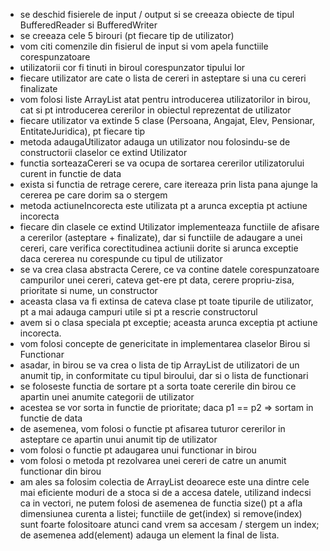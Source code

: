 - se deschid fisierele de input / output si se creeaza obiecte de tipul BufferedReader si BufferedWriter
- se creeaza cele 5 birouri (pt fiecare tip de utilizator)
- vom citi comenzile din fisierul de input si vom apela functiile corespunzatoare
- utilizatorii cor fi tinuti in biroul corespunzator tipului lor
- fiecare utilizator are cate o lista de cereri in asteptare si una cu cereri finalizate
- vom folosi liste ArrayList atat pentru introducerea utilizatorilor in birou,
cat si pt introducerea cererilor in obiectul reprezentat de utilizator
- fiecare utilizator va extinde 5 clase (Persoana, Angajat, Elev, Pensionar, EntitateJuridica), pt fiecare tip
- metoda adaugaUtilizator adauga un utilizator nou folosindu-se de constructorii claselor ce extind Utilizator
- functia sorteazaCereri se va ocupa de sortarea cererilor utilizatorului curent in functie de data
- exista si functia de retrage cerere, care itereaza prin lista pana ajunge la cererea pe care dorim sa o stergem
- metoda actiuneIncorecta este utilizata pt a arunca exceptia pt actiune incorecta
- fiecare din clasele ce extind Utilizator implementeaza functiile de afisare a cererilor (asteptare + finalizate),
dar si functiile de adaugare a unei cereri, care verifica corectitudinea actiunii dorite
si arunca exceptie daca cererea nu corespunde cu tipul de utilizator
- se va crea clasa abstracta Cerere, ce va contine datele corespunzatoare campurilor unei cereri,
cateva get-ere pt data, cerere propriu-zisa, prioritate si nume, un constructor
- aceasta clasa va fi extinsa de cateva clase pt toate tipurile de utilizator, pt a mai adauga campuri utile
si pt a rescrie constructorul
- avem si o clasa speciala pt exceptie; aceasta arunca exceptia pt actiune incorecta.
- vom folosi concepte de genericitate in implementarea claselor Birou si Functionar
- asadar, in birou se va crea o lista de tip ArrayList de utilizatori de un anumit tip, in conformitate cu tipul
biroului, dar si o lista de functionari
- se foloseste functia de sortare pt a sorta toate cererile din birou ce apartin unei anumite categorii de utilizator
- acestea se vor sorta in functie de prioritate; daca p1 == p2 => sortam in functie de data
- de asemenea, vom folosi o functie pt afisarea tuturor cererilor in asteptare ce apartin unui anumit tip de utilizator
- vom folosi o functie pt adaugarea unui functionar in birou
- vom folosi o metoda pt rezolvarea unei cereri de catre un anumit functionar din birou
- am ales sa folosim colectia de ArrayList deoarece este una dintre cele mai eficiente moduri de a stoca si de a accesa
datele, utilizand indecsi ca in vectori, ne putem folosi de asemenea de functia size() pt a afla dimensiunea curenta
a listei; functiile de get(index) si remove(index) sunt foarte folositoare atunci cand vrem sa accesam / stergem
un index; de asemenea add(element) adauga un element la final de lista.
